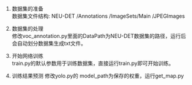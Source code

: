 1. 数据集的准备   
数据集文件结构:
             NEU-DET
                   /Annotations
                   /ImageSets/Main
                   /JPEGImages
2. 数据集的处理   
修改voc_annotation.py里面的DataPath为NEU-DET数据集的路径，运行后会自动划分数据集生成txt文件。   

3. 开始网络训练   
train.py的默认参数用于训练数据集，直接运行train.py即可开始训练。

4. 训练结果预测
修改yolo.py的 model_path为保存的权重，运行get_map.py


